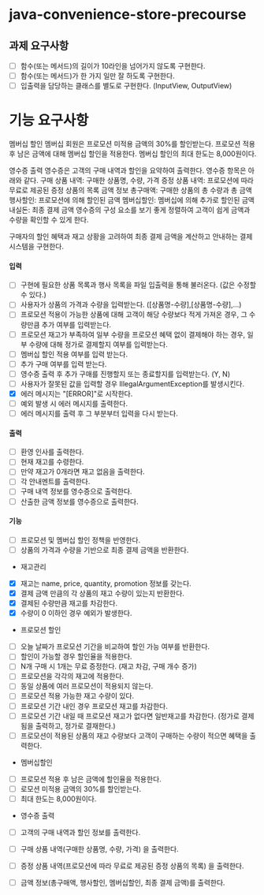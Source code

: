 # java-convenience-store-precourse

## 과제 요구사항

- [ ] 함수(또는 메서드)의 길이가 10라인을 넘어가지 않도록 구현한다.
- [ ] 함수(또는 메서드)가 한 가지 일만 잘 하도록 구현한다.
- [ ] 입출력을 담당하는 클래스를 별도로 구현한다. (InputView, OutputView)

# 기능 요구사항

멤버십 할인
멤버십 회원은 프로모션 미적용 금액의 30%를 할인받는다.
프로모션 적용 후 남은 금액에 대해 멤버십 할인을 적용한다.
멤버십 할인의 최대 한도는 8,000원이다.

영수증 출력
영수증은 고객의 구매 내역과 할인을 요약하여 출력한다.
영수증 항목은 아래와 같다.
구매 상품 내역: 구매한 상품명, 수량, 가격
증정 상품 내역: 프로모션에 따라 무료로 제공된 증정 상품의 목록
금액 정보
총구매액: 구매한 상품의 총 수량과 총 금액
행사할인: 프로모션에 의해 할인된 금액
멤버십할인: 멤버십에 의해 추가로 할인된 금액
내실돈: 최종 결제 금액
영수증의 구성 요소를 보기 좋게 정렬하여 고객이 쉽게 금액과 수량을 확인할 수 있게 한다.


구매자의 할인 혜택과 재고 상황을 고려하여
최종 결제 금액을 계산하고
안내하는 결제 시스템을 구현한다.

#### 입력
- [ ] 구현에 필요한 상품 목록과 행사 목록을 파일 입출력을 통해 불러온다. (값은 수정할 수 있다.)
- [ ] 사용자가 상품의 가격과 수량을 입력받는다. ([상품명-수량],[상품명-수량],...)
- [ ] 프로모션 적용이 가능한 상품에 대해 고객이 해당 수량보다 적게 가져온 경우, 그 수량만큼 추가 여부를 입력받는다.
- [ ] 프로모션 재고가 부족하여 일부 수량을 프로모션 혜택 없이 결제해야 하는 경우, 일부 수량에 대해 정가로 결제할지 여부를 입력받는다.
- [ ] 멤버십 할인 적용 여부를 입력 받는다.
- [ ] 추가 구매 여부를 입력 받는다.
- [ ] 영수증 출력 후 추가 구매를 진행할지 또는 종료할지를 입력받는다. (Y, N)
- [ ] 사용자가 잘못된 값을 입력할 경우 IllegalArgumentException를 발생시킨다.
- [x] 에러 메시지는 "[ERROR]"로 시작한다.
- [ ] 예외 발생 시 에러 메시지를 출력한다.
- [ ] 에러 메시지를 출력 후 그 부분부터 입력을 다시 받는다.

#### 출력
- [ ] 환영 인사를 출력한다.
- [ ] 현재 재고를 수령한다.
- [ ] 만약 재고가 0개라면 재고 없음을 출력한다.
- [ ] 각 안내멘트를 출력한다.
- [ ] 구매 내역 정보를 영수증으로 출력한다.
- [ ] 산출한 금액 정보를 영수증으로 출력한다.

#### 기능
- [ ] 프로모션 및 멤버십 할인 정책을 반영한다.
- [ ] 상품의 가격과 수량을 기반으로 최종 결제 금액을 반환한다.

- 재고관리
- [x] 재고는 name, price, quantity, promotion 정보를 갖는다.
- [x] 결제 금액 만큼의 각 상품의 재고 수량이 있는지 반환한다.
- [x] 결제된 수량만큼 재고를 차감한다.
- [x] 수량이 0 이하인 경우 예외가 발생한다.

- 프로모션 할인
- [ ] 오늘 날짜가 프로모션 기간을 비교하여 할인 가능 여부를 반환한다.
- [ ] 할인이 가능할 경우 할인율을 적용한다.
- [ ] N개 구매 시 1개는 무료 증정한다. (재고 차감, 구매 개수 증가)
- [ ] 프로모션을 각각의 재고에 적용한다.
- [ ] 동일 상품에 여러 프로모션이 적용되지 않는다.
- [ ] 프로모션 적용 가능한 재고 수량이 있다.
- [ ] 프로모션 기간 내인 경우 프로모션 재고를 차감한다.
- [ ] 프로모션 기간 내일 때 프로모션 재고가 없다면 일반재고를 차감한다. (정가로 결제됨을 출력하고, 정가로 결재한다.)
- [ ] 프로모션이 적용된 상품의 재고 수량보다 고객이 구매하는 수량이 적으면 혜택을 출력한다.

- 멤버십할인
- [ ] 프로모션 적용 후 남은 금액에 할인율을 적용한다.
- [ ] 로모션 미적용 금액의 30%를 할인받는다.
- [ ] 최대 한도는 8,000원이다.

- 영수증 출력
- [ ] 고객의 구매 내역과 할인 정보를 출력한다.
- [ ] 구매 상품 내역(구매한 상품명, 수량, 가격) 을 출력한다.
- [ ] 증정 상품 내역(프로모션에 따라 무료로 제공된 증정 상품의 목록) 을 출력한다.
- [ ] 금액 정보(총구매액, 행사할인, 멤버십할인, 최종 결제 금액)를 출력한다.











